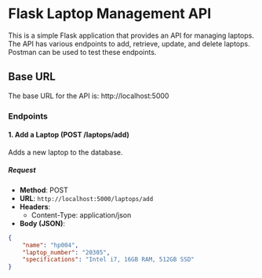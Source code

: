 # Flask Laptop Management API

This is a simple Flask application that provides an API for managing laptops. The API has various endpoints to add, retrieve, update, and delete laptops. Postman can be used to test these endpoints.

## Base URL
The base URL for the API is: http://localhost:5000


### Endpoints

#### 1. Add a Laptop (POST /laptops/add)
Adds a new laptop to the database.

##### Request
- **Method**: POST
- **URL**: `http://localhost:5000/laptops/add`
- **Headers**: 
  - Content-Type: application/json
- **Body (JSON)**: 
```json
{
    "name": "hp004",
    "laptop_number": "20305",
    "specifications": "Intel i7, 16GB RAM, 512GB SSD"
}


